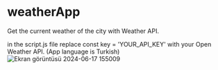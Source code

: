 # weatherApp
Get the current weather of the city with Weather API. 

in the script.js file replace const key = 'YOUR_API_KEY' with your Open Weather API.
(App language is Turkish)
![Ekran görüntüsü 2024-06-17 155009](https://github.com/rascoll/weatherApp/assets/172966788/08603ef0-4455-49bd-98b7-d47771ed4e03)
